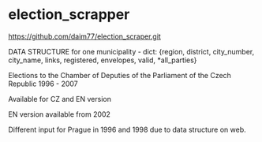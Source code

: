 # election_scrapper
https://github.com/daim77/election_scraper.git

DATA STRUCTURE for one municipality - dict:
{region, district, city_number, city_name, links,
registered, envelopes, valid, *all_parties}


Elections to the Chamber of Deputies of the Parliament of the Czech Republic
1996 - 2007

Available for CZ and EN version

EN version available from 2002

Different input for Prague in 1996 and 1998 due to data structure on web.

